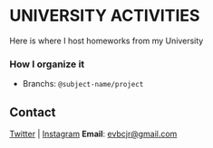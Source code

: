 # UNIVERSITY ACTIVITIES
Here is where I host homeworks from my University
### How I organize it
* Branchs: `@subject-name/project`
## Contact
[Twitter](https://www.twitter.com/juniorvbc) | [Instagram](https://www.instagram.com/juniorvbc) 
**Email**: evbcjr@gmail.com
